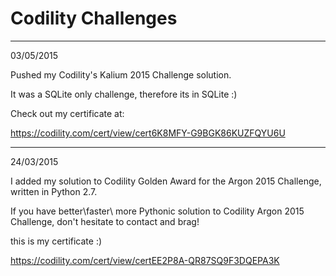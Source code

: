 # Codility Challenges

-----------------------------
03/05/2015

Pushed my Codility's Kalium 2015 Challenge solution.

It was a SQLite only challenge, therefore its in SQLite :)

Check out my certificate at:

https://codility.com/cert/view/cert6K8MFY-G9BGK86KUZFQYU6U

-----------------------------
24/03/2015

I added my solution to Codility Golden Award for the Argon 2015 Challenge, written in Python 2.7.

If you have better\faster\ more Pythonic solution to Codility Argon 2015 Challenge, don't hesitate to contact and brag!

this is my certificate :)

https://codility.com/cert/view/certEE2P8A-QR87SQ9F3DQEPA3K
